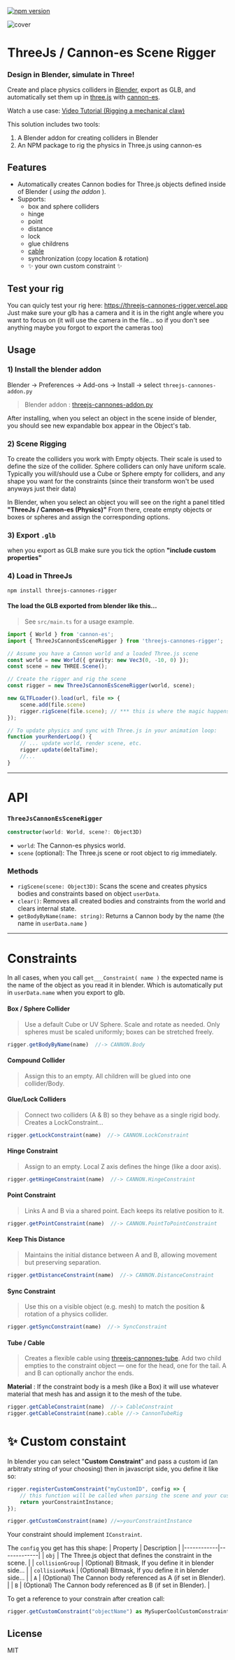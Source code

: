 <a href="https://www.npmjs.com/package/threejs-cannones-rigger">
  <img src="https://img.shields.io/npm/v/threejs-cannones-rigger.svg" alt="npm version">
</a>


![cover](https://github.com/bandinopla/threejs-cannones-rigger/raw/main/cover.png) 

# ThreeJs / Cannon-es Scene Rigger
### Design in Blender, simulate in Three!
 
Create and place physics colliders in [Blender](http://blender.org/), export as GLB, and automatically set them up in [three.js](https://threejs.org/) with [cannon-es](https://github.com/pmndrs/cannon-es).

Watch a use case: [Video Tutorial (Rigging a mechanical claw)](https://youtu.be/RtO2KUH9Vig)

This solution includes two tools:

1) A Blender addon for creating colliders in Blender 
2) An NPM package to rig the physics in Three.js using cannon-es
 

## Features

- Automatically creates Cannon bodies for Three.js objects defined inside of Blender ( _using the addon_ ).
- Supports:
    - box and sphere colliders
    - hinge
    - point
    - distance
    - lock
    - glue childrens
    - [cable](https://www.npmjs.com/package/threejs-cannones-tube) 
    - synchronization (copy location & rotation) 
    - :sparkles: your own custom constraint :sparkles:

## Test your rig
You can quicly test your rig here: https://threejs-cannones-rigger.vercel.app
Just make sure your glb has a camera and it is in the right angle where you want to focus on (it will use the camera in the file... so if you don't see anything maybe you forgot to export the cameras too)

## Usage

### 1) Install the blender addon
Blender → Preferences → Add-ons → Install → select `threejs-cannones-addon.py`
> Blender addon : [threejs-cannones-addon.py](https://github.com/bandinopla/threejs-cannones-rigger/raw/refs/heads/main/threejs-cannones-addon.py) 

After installing, when you select an object in the scene inside of blender, you should see new expandable box appear in the Object's tab.

### 2) Scene Rigging

To create the colliders you work with Empty objects. Their scale is used to define the size of the collider. Sphere colliders can only have uniform scale. Typically you will/should use a Cube or Sphere empty for colliders, and any shape you want for the constraints (since their transform won't be used anyways just their data)

In Blender, when you select an object you will see on the right a panel titled **"ThreeJs / Cannon-es (Physics)"**  From there, create empty objects or boxes or spheres and assign the corresponding options.

### 3) Export `.glb`
when you export as GLB make sure you tick the option **"include custom properties"**


### 4) Load in ThreeJs
```
npm install threejs-cannones-rigger
```
#### The load the GLB exported from blender like this...
> See `src/main.ts` for a usage example.
```typescript
import { World } from 'cannon-es';
import { ThreeJsCannonEsSceneRigger } from 'threejs-cannones-rigger';

// Assume you have a Cannon world and a loaded Three.js scene
const world = new World({ gravity: new Vec3(0, -10, 0) });
const scene = new THREE.Scene();

// Create the rigger and rig the scene
const rigger = new ThreeJsCannonEsSceneRigger(world, scene);

new GLTFLoader().load(url, file => {
    scene.add(file.scene)
    rigger.rigScene(file.scene); // *** this is where the magic happens ***
});

// To update physics and sync with Three.js in your animation loop:
function yourRenderLoop() {
    // ... update world, render scene, etc.
    rigger.update(deltaTime);
    //...
}
``` 
---

# API 

### `ThreeJsCannonEsSceneRigger`

```typescript
constructor(world: World, scene?: Object3D)
```
- `world`: The Cannon-es physics world.
- `scene` (optional): The Three.js scene or root object to rig immediately.

### Methods

- `rigScene(scene: Object3D)`: Scans the scene and creates physics bodies and constraints based on object `userData`.
- `clear()`: Removes all created bodies and constraints from the world and clears internal state. 
- `getBodyByName(name: string)`: Returns a Cannon body by the name (the name in `userData.name` )  

---
# Constraints
In all cases, when you call `get___Constraint( name )` the expected name is the name of the object as you read it in blender. Which is automatically put in `userData.name` when you export to glb.

#### Box / Sphere Collider
> Use a default Cube or UV Sphere. Scale and rotate as needed. Only spheres must be scaled uniformly; boxes can be stretched freely.
```js
rigger.getBodyByName(name)  //-> CANNON.Body
```

#### Compound Collider
> Assign this to an empty. All children will be glued into one collider/Body.  

#### Glue/Lock Colliders
> Connect two colliders (A & B) so they behave as a single rigid body. Creates a LockConstraint...
```js
rigger.getLockConstraint(name)  //-> CANNON.LockConstraint
```

#### Hinge Constraint
> Assign to an empty. Local Z axis defines the hinge (like a door axis).
```js
rigger.getHingeConstraint(name)  //-> CANNON.HingeConstraint
```

#### Point Constraint
> Links A and B via a shared point. Each keeps its relative position to it.
```js
rigger.getPointConstraint(name)  //-> CANNON.PointToPointConstraint
```

#### Keep This Distance
>Maintains the initial distance between A and B, allowing movement but preserving separation.
```js
rigger.getDistanceConstraint(name)  //-> CANNON.DistanceConstraint
```

#### Sync Constraint
> Use this on a visible object (e.g. mesh) to match the position & rotation of a physics collider.
```js
rigger.getSyncConstraint(name)  //-> SyncConstraint
```

#### Tube / Cable
>Creates a flexible cable using [threejs-cannones-tube](https://www.npmjs.com/package/threejs-cannones-tube).
Add two child empties to the constraint object — one for the head, one for the tail. A and B can optionally anchor the ends. 

**Material** : If the constraint body is a mesh (like a Box) it will use whatever material that mesh has and assign it to the mesh of the tube.
```js
rigger.getCableConstraint(name)  //-> CableConstraint
rigger.getCableConstraint(name).cable //-> CannonTubeRig
```

# :sparkles: Custom constaint 
In blender you can select "**Custom Constraint**" and pass a custom id (an arbitraty string of your choosing) then in javascript side, you define it like so:

```js
rigger.registerCustomConstraint("myCustomID", config => {
    // this function will be called when parsing the scene and your custom id is detected...
    return yourConstraintInstance;
});

rigger.getCustomConstraint(name) //=>yourConstraintInstance
```

Your constraint should implement `IConstraint`. 

The `config` you get has this shape: 
| Property   | Description |
|------------|-------------|
| `obj`   | The Three.js object that defines the constraint in the scene. |
| `collisionGroup`    | (Optional) Bitmask, If you define it in blender side... |
| `collisionMask`    | (Optional) Bitmask, If you define it in blender side... |
| `A`        | (Optional) The Cannon body referenced as A (if set in Blender). |
| `B`        | (Optional) The Cannon body referenced as B (if set in Blender). | 

To get a reference to your constrain after creation call:

```typescript
rigger.getCustomConstraint("objectName") as MySuperCoolCustomConstraint
```






## License

MIT

